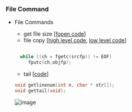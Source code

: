 
### File Command
* File Commands
   * get file size [[fopen code](https://github.com/csbyun-data/C-Pro/blob/main/chap03/FileCmd/file_size_fopen.c)]
   * file copy [[high level code](https://github.com/csbyun-data/C-Pro/blob/main/chap03/File/file_copy1.c), [low level code](https://github.com/csbyun-data/C-Pro/blob/main/chap03/FileCmd/file_copy_open.c)]
   ```c
   
     while ((ch = fgetc(srcfp)) != EOF)
        fputc(ch,objfp);
   ```
   
   * tail [[code](https://github.com/csbyun-data/C-Pro/blob/main/chap03/FileCmd/tail.c)]
   ```c
   void getlinenum(int n, char * str[]);
   void gettail(void);
   ```
   ![image](https://github.com/user-attachments/assets/4f5a3877-4451-4407-9fb1-49517254e0a1)

   

